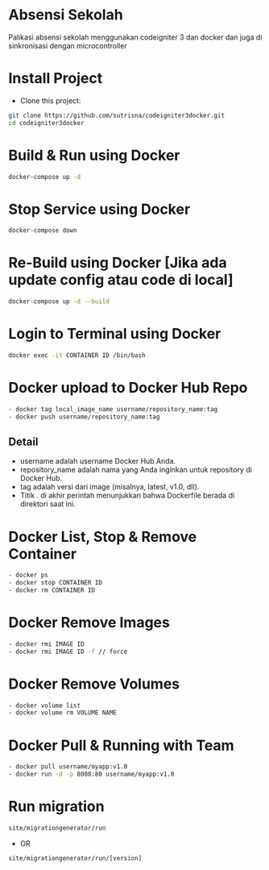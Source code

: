 # Absensi Sekolah
Palikasi absensi sekolah menggunakan codeigniter 3 dan docker dan juga di sinkronisasi dengan microcontroller
# Install Project
- Clone this project:
```bash
git clone https://github.com/sutrisna/codeigniter3docker.git
cd codeigniter3docker
```
# Build & Run using Docker
```bash
docker-compose up -d
```
# Stop Service using Docker
```bash
docker-compose down
```
# Re-Build using Docker [Jika ada update config atau code di local]
```bash
docker-compose up -d --build
```
# Login to Terminal using Docker
```bash
docker exec -it CONTAINER ID /bin/bash
```
# Docker upload to Docker Hub Repo
```bash
- docker tag local_image_name username/repository_name:tag
- docker push username/repository_name:tag
```
## Detail
- username adalah username Docker Hub Anda.
- repository_name adalah nama yang Anda inginkan untuk repository di Docker Hub.
- tag adalah versi dari image (misalnya, latest, v1.0, dll).
- Titik . di akhir perintah menunjukkan bahwa Dockerfile berada di direktori saat ini.

# Docker List, Stop & Remove Container
```bash
- docker ps
- docker stop CONTAINER ID
- docker rm CONTAINER ID
```
# Docker Remove Images
```bash
- docker rmi IMAGE ID
- docker rmi IMAGE ID -f // force
```
# Docker Remove Volumes
```bash
- docker volume list
- docker volume rm VOLUME NAME
```
# Docker Pull & Running with Team
```bash
- docker pull username/myapp:v1.0
- docker run -d -p 8080:80 username/myapp:v1.0
```
# Run migration
```bash
site/migrationgenerator/run
```
- OR
```bash
site/migrationgenerator/run/[version]
```

